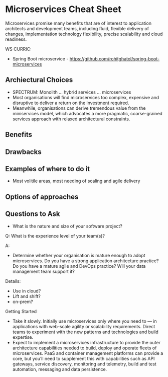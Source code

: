 # Microservices Cheat Sheet

Microservices promise many benefits that are of interest to application architects and development teams, including fluid, flexible delivery of changes, implementation technology flexibility, precise scalability and cloud readiness.

WS CURRIC:
  - Spring Boot microservice - https://github.com/rohitghatol/spring-boot-microservices

## Archiectural Choices

- SPECTRUM: Monolith ... hybrid services ...  microservices
- Most organisations will find microservices too complex, expensive and disruptive to deliver a return on the investment required. 
- Meanwhile, organisations can derive tremendous value from the miniservices model, which advocates a more pragmatic, coarse-grained services approach with relaxed architectural constraints. 

## Benefits

## Drawbacks

## Examples of where to do it

- Most volitile areas, most needing of scaling and agile delivery

## Options of approaches


## Questions to Ask

- What is the nature and size of your software project? 

Q: What is the experience level of your team(s)?

A: 

- Determine whether your organisation is mature enough to adopt microservices. Do you have a strong application architecture practice? Do you have a mature agile and DevOps practice? Will your data management team support it?



Details:
 
  - Use in cloud?
  - Lift and shift?
  - on-prem?


  Getting Started
  
  - Take it slowly. Initially use microservices only where you need to — in applications with web-scale agility or scalability requirements. Direct teams to experiment with the new patterns and technologies and build expertise.
  - Expect to implement a microservices infrastructure to provide the outer architecture capabilities needed to build, deploy and operate fleets of microservices. PaaS and container management platforms can provide a core, but you’ll need to supplement this with capabilities such as API gateways, service discovery, monitoring and telemetry, build and test automation, messaging and data persistence.
